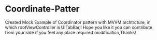# Coordinate-Patter
Created Mock Example of Coordinator pattern with MVVM archtrcture, in which rootViewController is UITabBar,I Hope you like it you can contribute from your side if you feel any place required modification,Thanks!
